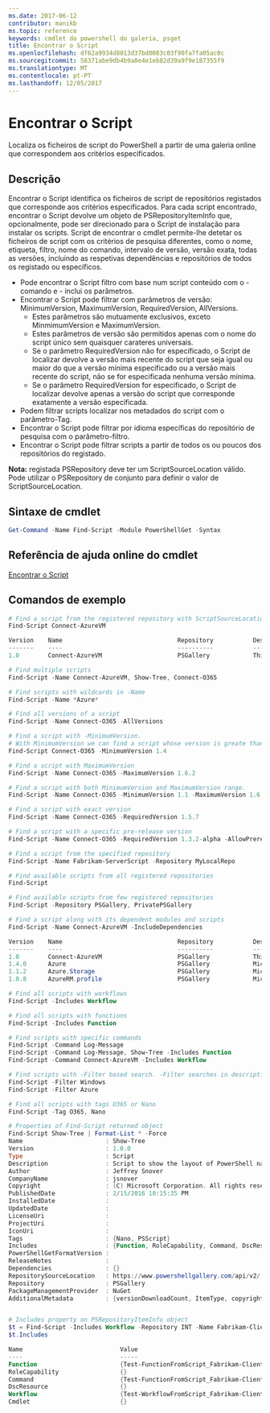 ```yaml
---
ms.date: 2017-06-12
contributor: manikb
ms.topic: reference
keywords: cmdlet do powershell do galeria, psget
title: Encontrar o Script
ms.openlocfilehash: df62a9934d8013d37bd0083c03f90fa7fa05ac0c
ms.sourcegitcommit: 58371abe9db4b9a0e4e1eb82d39a9f9e187355f9
ms.translationtype: MT
ms.contentlocale: pt-PT
ms.lasthandoff: 12/05/2017
---
```

# <a name="find-script"></a>Encontrar o Script

Localiza os ficheiros de script do PowerShell a partir de uma galeria online que correspondem aos critérios especificados.

## <a name="description"></a>Descrição

Encontrar o Script identifica os ficheiros de script de repositórios registados que corresponde aos critérios especificados.
Para cada script encontrado, encontrar o Script devolve um objeto de PSRepositoryItemInfo que, opcionalmente, pode ser direcionado para o Script de instalação para instalar os scripts.
Script de encontrar o cmdlet permite-lhe detetar os ficheiros de script com os critérios de pesquisa diferentes, como o nome, etiqueta, filtro, nome do comando, intervalo de versão, versão exata, todas as versões, incluindo as respetivas dependências e repositórios de todos os registado ou específicos.

- Pode encontrar o Script filtro com base num script conteúdo com o - comando e - inclui os parâmetros.
- Encontrar o Script pode filtrar com parâmetros de versão: MinimumVersion, MaximumVersion, RequiredVersion, AllVersions.
  - Estes parâmetros são mutuamente exclusivos, exceto MinmimumVersion e MaximumVersion.
  - Estes parâmetros de versão são permitidos apenas com o nome do script único sem quaisquer carateres universais.
  - Se o parâmetro RequiredVersion não for especificado, o Script de localizar devolve a versão mais recente do script que seja igual ou maior do que a versão mínima especificado ou a versão mais recente do script, não se for especificada nenhuma versão mínima. 
  - Se o parâmetro RequiredVersion for especificado, o Script de localizar devolve apenas a versão do script que corresponde exatamente a versão especificada.
- Podem filtrar scripts localizar nos metadados do script com o parâmetro-Tag.
- Encontrar o Script pode filtrar por idioma específicas do repositório de pesquisa com o parâmetro-filtro.
- Encontrar o Script pode filtrar scripts a partir de todos os ou poucos dos repositórios do registado.

**Nota:** registada PSRepository deve ter um ScriptSourceLocation válido. Pode utilizar o PSRepository de conjunto para definir o valor de ScriptSourceLocation.

## <a name="cmdlet-syntax"></a>Sintaxe de cmdlet

```powershell
Get-Command -Name Find-Script -Module PowerShellGet -Syntax
```

## <a name="cmdlet-online-help-reference"></a>Referência de ajuda online do cmdlet

[Encontrar o Script](http://go.microsoft.com/fwlink/?LinkId=619785)

## <a name="example-commands"></a>Comandos de exemplo

```powershell
# Find a script from the registered repository with ScriptSourceLocation
Find-Script Connect-AzureVM

Version    Name                                Repository           Description
-------    ----                                ----------           -----------
1.0        Connect-AzureVM                     PSGallery            This runbook sets up a connection to an Azure vi...

# Find multiple scripts
Find-Script -Name Connect-AzureVM, Show-Tree, Connect-O365

# Find scripts with wildcards in -Name
Find-Script -Name *Azure*

# Find all versions of a script
Find-Script -Name Connect-O365 -AllVersions

# Find a script with -MinimumVersion. 
# With MinimumVersion we can find a script whose version is greate than or equal to the specified MinimumVersion value.
Find-Script Connect-O365 -MinimumVersion 1.4

# Find a script with MaximumVersion
Find-Script -Name Connect-O365 -MaximumVersion 1.6.2

# Find a script with both MinimumVersion and MaximumVersion range.
Find-Script -Name Connect-O365 -MinimumVersion 1.1 -MaximumVersion 1.6.2

# Find a script with exact version
Find-Script -Name Connect-O365 -RequiredVersion 1.5.7

# Find a script with a specific pre-release version
Find-Script -Name Connect-O365 -RequiredVersion 1.3.2-alpha -AllowPrerelease

# Find a script from the specified repository
Find-Script -Name Fabrikam-ServerScript -Repository MyLocalRepo

# Find available scripts from all registered repositories
Find-Script

# Find available scripts from few registered repositories
Find-Script -Repository PSGallery, PrivatePSGallery

# Find a script along with its dependent modules and scripts
Find-Script -Name Connect-AzureVM -IncludeDependencies

Version    Name                                Repository           Description
-------    ----                                ----------           -----------
1.0        Connect-AzureVM                     PSGallery            This runbook sets up a connection to an Azure vi...
1.4.0      Azure                               PSGallery            Microsoft Azure PowerShell - Service Management
1.1.2      Azure.Storage                       PSGallery            Microsoft Azure PowerShell - Storage service cmd...
1.0.8      AzureRM.profile                     PSGallery            Microsoft Azure PowerShell - Profile credential ...

# Find all scripts with workflows
Find-Script -Includes Workflow

# Find all scripts with functions
Find-Script -Includes Function

# Find scripts with specific commands
Find-Script -Command Log-Message
Find-Script -Command Log-Message, Show-Tree -Includes Function
Find-Script -Command Connect-AzureVM -Includes Workflow

# Find scripts with -Filter based search. -Filter searches in description and names
Find-Script -Filter Windows
Find-Script -Filter Azure

# Find all scripts with tags O365 or Nano
Find-Script -Tag O365, Nano

# Properties of Find-Script returned object
Find-Script Show-Tree | Format-List * -Force
Name                       : Show-Tree
Version                    : 1.0.0
Type                       : Script
Description                : Script to show the layout of PowerShell namespaces (Trees) using ASCII
Author                     : Jeffrey Snover
CompanyName                : jsnover
Copyright                  : (C) Microsoft Corporation. All rights reserved.
PublishedDate              : 2/15/2016 10:15:35 PM
InstalledDate              :
UpdatedDate                :
LicenseUri                 :
ProjectUri                 :
IconUri                    :
Tags                       : {Nano, PSScript}
Includes                   : {Function, RoleCapability, Command, DscResource...}
PowerShellGetFormatVersion :
ReleaseNotes               :
Dependencies               : {}
RepositorySourceLocation   : https://www.powershellgallery.com/api/v2/
Repository                 : PSGallery
PackageManagementProvider  : NuGet
AdditionalMetadata         : {versionDownloadCount, ItemType, copyright, PackageManagementProvider...}


# Includes property on PSRepositoryItemInfo object
$t = Find-Script -Includes Workflow -Repository INT -Name Fabrikam-ClientScript
$t.Includes

Name                           Value
----                           -----
Function                       {Test-FunctionFromScript_Fabrikam-ClientScript}
RoleCapability                 {}
Command                        {Test-FunctionFromScript_Fabrikam-ClientScript, Test-WorkflowFromScript_Fabrikam-Clie...
DscResource                    {}
Workflow                       {Test-WorkflowFromScript_Fabrikam-ClientScript}
Cmdlet                         {}


```

